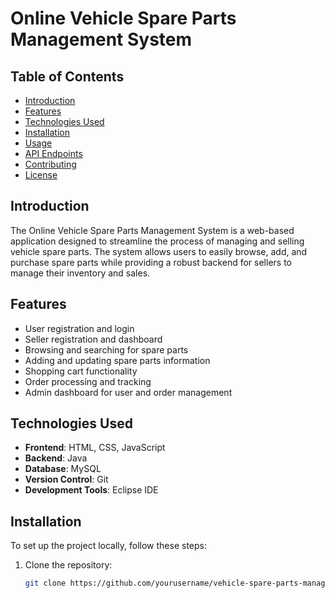 # Online Vehicle Spare Parts Management System

## Table of Contents
- [Introduction](#introduction)
- [Features](#features)
- [Technologies Used](#technologies-used)
- [Installation](#installation)
- [Usage](#usage)
- [API Endpoints](#api-endpoints)
- [Contributing](#contributing)
- [License](#license)

## Introduction
The Online Vehicle Spare Parts Management System is a web-based application designed to streamline the process of managing and selling vehicle spare parts. The system allows users to easily browse, add, and purchase spare parts while providing a robust backend for sellers to manage their inventory and sales.

## Features
- User registration and login
- Seller registration and dashboard
- Browsing and searching for spare parts
- Adding and updating spare parts information
- Shopping cart functionality
- Order processing and tracking
- Admin dashboard for user and order management

## Technologies Used
- **Frontend**: HTML, CSS, JavaScript
- **Backend**: Java
- **Database**: MySQL
- **Version Control**: Git
- **Development Tools**: Eclipse IDE

## Installation
To set up the project locally, follow these steps:

1. Clone the repository:
   ```bash
   git clone https://github.com/yourusername/vehicle-spare-parts-management-system.git
